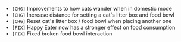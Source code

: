 - `[CHG]` Improvements to how cats wander when in domestic mode
- `[CHG]` Increase distance for setting a cat's litter box and food bowl
- `[CHG]` Reset cat's litter box / food bowl when placing another one
- `[FIX]` Happy Eater now has a stronger effect on food consumption
- `[FIX]` Fixed broken food bowl interaction
